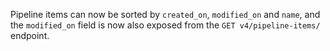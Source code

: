 Pipeline items can now be sorted by `created_on`, `modified_on` and `name`, and the `modified_on` field is now also exposed from the `GET v4/pipeline-items/` endpoint.
